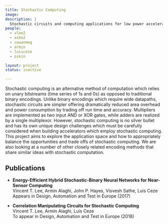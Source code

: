 ```yaml
---
title: Stochastic Computing
image:
description: |
  Stochastic circuits and computing applications for low power accelerator and sensor applications.
people:
  - vlee2
  - ashe2
  - cowanmeg
  - armin
  - luisceze
  - oskin

layout: project
status: inactive

---
```


Stochastic computing is an alternative method of computation which relies on unary bitstreams (time series of 1s and 0s) as opposed to traditional binary encodings.
Unlike binary encodings which require wide datapaths, stochastic circuits are simpler offering dramatically reduced area overhead and power consumption by trading off run time and accuracy.
Multipliers are implemented as two input AND or XOR gates, while adders are realized by a single multiplexor.
However, stochastic computing is no silver bullet and has its own unique design challenges which must be carefully considered when building accelerators which employ stochastic computing.
This project aims to explore the application space and how to appropriately balance the opportunities and trade offs of stochastic computing.
We are also looking at a number of other closely related encoding methods that share similar ideas with stochastic computation.

## Publications

- **Energy-Efficient Hybrid Stochastic-Binary Neural Networks for Near-Sensor Computing**<br/>
  Vincent T. Lee, Armin Alaghi, John P. Hayes, Visvesh Sathe, Luis Ceze<br/>
  Appears in Design, Automation and Test in Europe (2017)

- **Correlation Manipulating Circuits for Stochastic Computing**<br/>
  Vincent T. Lee, Armin Alaghi, Luis Ceze<br/>
  To appear in Design, Automation and Test in Europe (2018)
